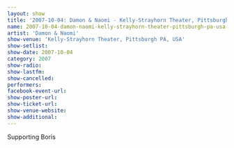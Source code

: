 ```yaml
---
layout: show
title: '2007-10-04: Damon & Naomi - Kelly-Strayhorn Theater, Pittsburgh PA, USA'
name: 2007-10-04-damon-naomi-kelly-strayhorn-theater-pittsburgh-pa-usa
artist: 'Damon & Naomi'
show-venue: 'Kelly-Strayhorn Theater, Pittsburgh PA, USA'
show-setlist: 
show-date: 2007-10-04
category: 2007
show-radio: 
show-lastfm: 
show-cancelled: 
performers: 
facebook-event-url: 
show-poster-url: 
show-ticket-url: 
show-venue-website: 
show-additional: 
---
```


Supporting Boris
